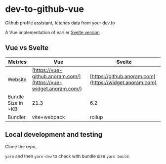 # dev-to-github-vue
Github profile assistant, fetches data from your dev.to

A Vue implementation of earlier [Svelte version](https://github.com/peopledrivemecrazy/dev-to-github)


## Vue vs Svelte


| Metrics              | Vue                                                     | Svelte                            |
|----------------------|---------------------------------------------------------|-----------------------------------|
| Website              | [https://vue-github.anoram.com/](https://vue-widget.anoram.com/)                                                 | [https://github.anoram.com](https://widget.anoram.com)                               |
| Bundle Size in ~KB    | 21.3                                                   | 6.2                              |
| Bundler              | vite+webpack                                            | rollup                            |


## Local development and testing

Clone the repo,

`yarn` and then `yarn-dev` to check with bundle size `yarn build`.